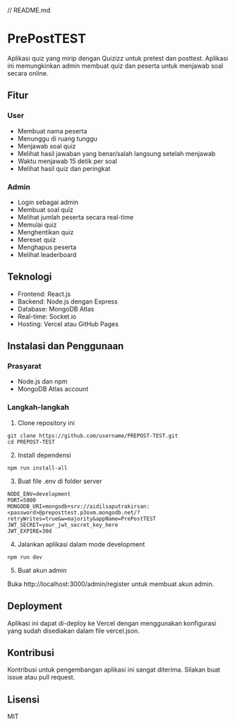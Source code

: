 // README.md
# PrePostTEST

Aplikasi quiz yang mirip dengan Quizizz untuk pretest dan posttest. Aplikasi ini memungkinkan admin membuat quiz dan peserta untuk menjawab soal secara online.

## Fitur

### User
- Membuat nama peserta
- Menunggu di ruang tunggu
- Menjawab soal quiz
- Melihat hasil jawaban yang benar/salah langsung setelah menjawab
- Waktu menjawab 15 detik per soal
- Melihat hasil quiz dan peringkat

### Admin
- Login sebagai admin
- Membuat soal quiz
- Melihat jumlah peserta secara real-time
- Memulai quiz
- Menghentikan quiz
- Mereset quiz
- Menghapus peserta
- Melihat leaderboard

## Teknologi

- Frontend: React.js
- Backend: Node.js dengan Express
- Database: MongoDB Atlas
- Real-time: Socket.io
- Hosting: Vercel atau GitHub Pages

## Instalasi dan Penggunaan

### Prasyarat
- Node.js dan npm
- MongoDB Atlas account

### Langkah-langkah

1. Clone repository ini

```
git clone https://github.com/username/PREPOST-TEST.git
cd PREPOST-TEST
```

2. Install dependensi

```
npm run install-all
```

3. Buat file .env di folder server

```
NODE_ENV=development
PORT=5000
MONGODB_URI=mongodb+srv://aidilsaputrakirsan:<password>@preposttest.p3ovm.mongodb.net/?retryWrites=true&w=majority&appName=PrePostTEST
JWT_SECRET=your_jwt_secret_key_here
JWT_EXPIRE=30d
```

4. Jalankan aplikasi dalam mode development

```
npm run dev
```

5. Buat akun admin

Buka http://localhost:3000/admin/register untuk membuat akun admin.

## Deployment

Aplikasi ini dapat di-deploy ke Vercel dengan menggunakan konfigurasi yang sudah disediakan dalam file vercel.json.

## Kontribusi

Kontribusi untuk pengembangan aplikasi ini sangat diterima. Silakan buat issue atau pull request.

## Lisensi

MIT